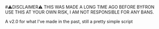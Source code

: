 #⚠DISCLAIMER⚠
THIS WAS MADE A LONG TIME AGO BEFORE BYFRON
USE THIS AT YOUR OWN RISK, I AM NOT RESPONSIBLE FOR ANY BANS.

A v2.0 for what I've made in the past, still a pretty simple script
